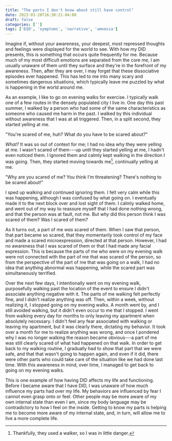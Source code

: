 ```yaml
---
title: "The parts I don't know about still have control"
date: 2023-03-28T16:30:21-04:00
draft: false
categories: ['']
tags: ['DID', 'symptoms', 'narrative', 'amnesia']
---
```


Imagine if, without your awareness, your deepest, most repressed thoughts and feelings were displayed for the world to see. With how my DID presents, this is something that occurs quite frequently for me. Because much of my most difficult emotions are separated from the core me, I am usually unaware of them until they surface and they're in the forefront of my awareness. Then, after they are over, I may forget that these dissociative episodes ever happened. This has led to me into many scary and sometimes dangerous situations, which typically leave me puzzled by what is happening in the world around me.

As an example, I like to go on evening walks for exercise. I typically walk one of a few routes in the densely populated city I live in. One day this past summer, I walked by a person who had some of the same characteristics as someone who caused me harm in the past. I walked by this individual without awareness that I was at all triggered. Then, in a split second, they started yelling at me. 

"You're scared of me, huh? What do you have to be scared about?"

_What?_ It was so out of context for me; I had no idea why they were yelling at me. I wasn't scared of them---up until they started yelling at me, I hadn't even noticed them. I ignored them and calmly kept walking in the direction I was going. Then, they started moving towards me[^1], continually yelling at me. 

[^1]: Thankfully, they used a walker, so I was in little danger.

"Why are you scared of me? You think I'm threatening? There's nothing to be scared about!"

I sped up walking and continued ignoring them. I felt very calm while this was happening, although I was confused by what going on. I eventually made it to the next block over and lost sight of them. I calmly walked home, and went out of my way to reassure myself that I had done nothing wrong, and that the person was at fault, not me. But _why_ did this person think I was scared of them? Was I scared of them? 

As it turns out, a part of me _was_ scared of them. When I saw that person, that part became so scared, that they momentarily took control of my face and made a scared microexpression, directed at that person. However, I had no awareness that I was scared of them or that I had made any facial expression. This is because the parts of me who were on my evening walk were not connected with the part of me that was scared of the person, so from the perspective of the part of me that was going on a walk, I had no idea that anything abnormal was happening, while the scared part was simultaneously terrified.

Over the next few days, I intentionally went on my evening walk, purposefully walking past the location of the event to ensure I didn't associate anything negative with it. The parts of me walking felt perfectly fine, and I didn't realize anything was off. 
Then, within a week, without realizing it, I stopped going on my evening walks. A month went by, and I still avoided walking, but it didn't even occur to me that I stopped.
I went from walking every day for months to only leaving my apartment when absolutely necessary. I didn't feel any fear associated with walking or leaving my apartment, but it was clearly there, dictating my behavior. It took over a month for me to realize anything was wrong, and once I pondered why I was no longer walking the reason became obvious---a part of me was still clearly scared of what had happened on that walk. 
In order to get back to my walking routine, I gradually had to show that part that we were safe, and that that wasn't going to happen again, and even if it did, there were other parts who could take care of the situation like we had done last time. With this awareness in mind, over time, I managed to get back to going on my evening walks.

This is one example of how having DID affects my life and functioning. Before I became aware that I have DID, I was unaware of how much influence my parts had over my life. My behaviors are influenced by fear I cannot even grasp onto or feel. Other people may be more aware of my own internal state than even I am, since my body language may be contradictory to how I feel on the inside. 
Getting to know my parts is helping me to become more aware of my internal state, and, in turn, will allow me to live a more complete life.

